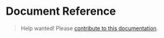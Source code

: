 <h1>Document Reference</h1>

> Help wanted! Please [contribute to this documentation](https://github.com/jacebrowning/doorstop/edit/develop/docs/reference/document.md).
